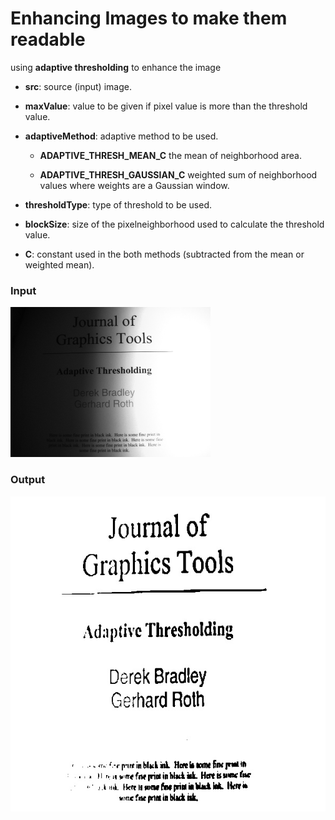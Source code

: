 # Enhancing Images to make them readable

using **adaptive thresholding** to enhance the image

- **src**: source (input) image.

- **maxValue**: value to be given if pixel value is more than the threshold value.

- **adaptiveMethod**: adaptive method to be used.

    - **ADAPTIVE_THRESH_MEAN_C** the mean of neighborhood area.

    - **ADAPTIVE_THRESH_GAUSSIAN_C** weighted sum of neighborhood values where weights are a Gaussian window.

- **thresholdType**: type of threshold to be used.

- **blockSize**: size of the pixelneighborhood used to calculate the threshold value.

- **C**: constant used in the both methods (subtracted from the mean or weighted mean).


### Input
![input image](imgs/img2.png)
### Output
![output image](imgs/output.jpg)
